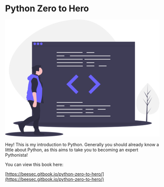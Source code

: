 # Python Zero to Hero

![](.gitbook/assets/undraw_code_review_l1q9.svg)

Hey! This is my introduction to Python. Generally you should already know a little about Python, as this aims to take you to becoming an expert Pythonista!

You can view this book here:

[https://beesec.gitbook.io/python-zero-to-hero/](https://beesec.gitbook.io/python-zero-to-hero/)

